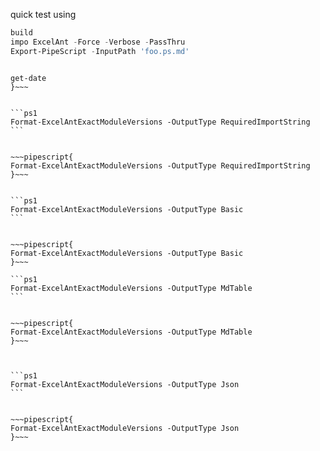 
quick test using
```ps1
build
impo ExcelAnt -Force -Verbose -PassThru
Export-PipeScript -InputPath 'foo.ps.md'
```

~~~pipescript{

get-date 
}~~~


```ps1
Format-ExcelAntExactModuleVersions -OutputType RequiredImportString
```


~~~pipescript{
Format-ExcelAntExactModuleVersions -OutputType RequiredImportString
}~~~


```ps1
Format-ExcelAntExactModuleVersions -OutputType Basic
```


~~~pipescript{
Format-ExcelAntExactModuleVersions -OutputType Basic
}~~~

```ps1
Format-ExcelAntExactModuleVersions -OutputType MdTable
```


~~~pipescript{
Format-ExcelAntExactModuleVersions -OutputType MdTable
}~~~



```ps1
Format-ExcelAntExactModuleVersions -OutputType Json
```


~~~pipescript{
Format-ExcelAntExactModuleVersions -OutputType Json
}~~~

